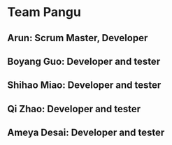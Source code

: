# Team Pangu

## Arun: Scrum Master, Developer
## Boyang Guo: Developer and tester
## Shihao Miao: Developer and tester
## Qi Zhao: Developer and tester
## Ameya Desai: Developer and tester
